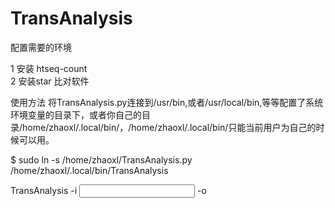 # TransAnalysis
配置需要的环境

1 安装 htseq-count \
2 安装star 比对软件 

使用方法
将TransAnalysis.py连接到/usr/bin,或者/usr/local/bin,等等配置了系统环境变量的目录下，或者你自己的目录/home/zhaoxl/.local/bin/，/home/zhaoxl/.local/bin/只能当前用户为自己的时候可以用。

$ sudo ln -s /home/zhaoxl/TransAnalysis.py  /home/zhaoxl/.local/bin/TransAnalysis

TransAnalysis -i <input path> -o <output path>

